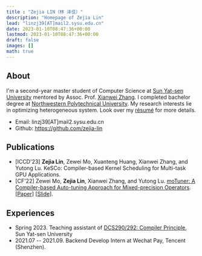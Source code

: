 ```yaml
---
title : "Zejia LIN（林 泽佳）"
description: "Homepage of Zejia Lin"
lead: "linzj39[AT]mail2.sysu.edu.cn"
date: 2023-01-10T08:47:36+00:00
lastmod: 2023-01-10T08:47:36+00:00
draft: false
images: []
math: true
---
```


## About

I'm a second-year master student of Computer Science at <a href="https://cse.sysu.edu.cn/">Sun Yat-sen University</a> mentored by Assoc. Prof. <a href="https://xianweiz.github.io/">Xianwei Zhang</a>. I completed bachelor degree at <a href="https://en.nwpu.edu.cn/">Northwestern Polytechnical University</a>. My research interests lie in optimizing heterogeneous system. Look over my [résumé](/shared/resume.pdf) for more details.

- Email: linzj39[AT]mail2.sysu.edu.cn
- Github: <a href="https://github.com/zejia-lin">https://github.com/zejia-lin</a>

## Publications

- [ICCD'23] **Zejia Lin**, Zewei Mo, Xuanteng Huang, Xianwei Zhang, and Yutong Lu. KeSCo: Compiler-based Kernel Scheduling for Multi-task GPU Applications. 
- [CF'22] Zewei Mo, **Zejia Lin**, Xianwei Zhang, and Yutong Lu. [moTuner: A Compiler-based Auto-tuning Approach for Mixed-precision Operators](https://dl.acm.org/doi/10.1145/3528416.3530231). [[Paper](/shared/papers/motuner_cf22.pdf)] [[Slide](/shared/talks/motuner_cf22.pdf)].

## Experiences

- Spring 2023. Teaching assistant of [DCS290/292: Compiler Principle](https://arcsysu.github.io/teach/dcs290/s2023.html), Sun Yat-sen University
- 2021.07 -- 2021.09. Backend Develop Intern at Wechat Pay, Tencent (Shenzhen). 
